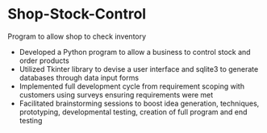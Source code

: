 # Shop-Stock-Control
Program to allow shop to check inventory 

- Developed a Python program to allow a business to control stock and order products
- Utilized Tkinter library to devise a user interface and sqlite3 to generate databases through data input forms
- Implemented full development cycle from requirement scoping with customers using surveys ensuring requirements were met
- Facilitated brainstorming sessions to boost idea generation, techniques, prototyping, developmental testing, creation of full program and end testing
